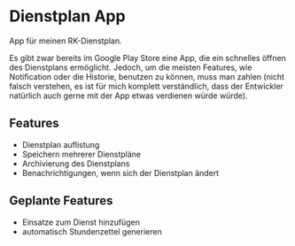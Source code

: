 # Dienstplan App

App für meinen RK-Dienstplan.

Es gibt zwar bereits im Google Play Store eine App, die ein schnelles öffnen des Dienstplans ermöglicht. Jedoch, um die meisten Features, wie Notification oder die Historie, benutzen zu können, muss man zahlen (nicht falsch verstehen, es ist für mich komplett verständlich, dass der Entwickler natürlich auch gerne mit der App etwas verdienen würde würde).


## Features
* Dienstplan auflistung
* Speichern mehrerer Dienstpläne
* Archivierung des Dienstplans
* Benachrichtigungen, wenn sich der Dienstplan ändert

## Geplante Features
* Einsatze zum Dienst hinzufügen
* automatisch Stundenzettel generieren
